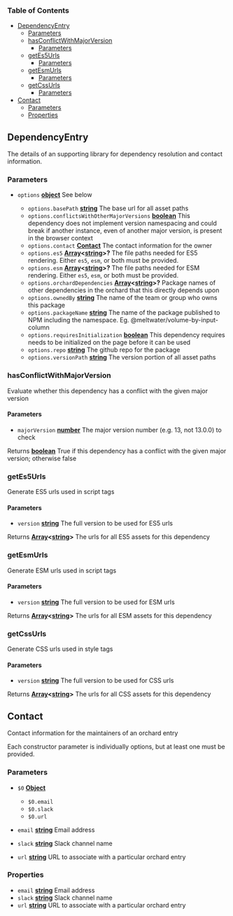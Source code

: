 <!-- Generated by documentation.js. Update this documentation by updating the source code. -->

### Table of Contents

*   [DependencyEntry][1]
    *   [Parameters][2]
    *   [hasConflictWithMajorVersion][3]
        *   [Parameters][4]
    *   [getEs5Urls][5]
        *   [Parameters][6]
    *   [getEsmUrls][7]
        *   [Parameters][8]
    *   [getCssUrls][9]
        *   [Parameters][10]
*   [Contact][11]
    *   [Parameters][12]
    *   [Properties][13]

## DependencyEntry

The details of an supporting library for dependency resolution and contact information.

### Parameters

*   `options` **[object][14]** See below

    *   `options.basePath` **[string][15]** The base url for all asset paths
    *   `options.conflictsWithOtherMajorVersions` **[boolean][16]** This dependency does not implement version namespacing and could break if another instance, even of another major version, is present in the browser context
    *   `options.contact` **[Contact][11]** The contact information for the owner
    *   `options.es5` **[Array][17]<[string][15]>?** The file paths needed for ES5 rendering. Either `es5`, `esm`, or both must be provided.
    *   `options.esm` **[Array][17]<[string][15]>?** The file paths needed for ESM rendering. Either `es5`, `esm`, or both must be provided.
    *   `options.orchardDependencies` **[Array][17]<[string][15]>?** Package names of other dependencies in the orchard that this directly depends upon
    *   `options.ownedBy` **[string][15]** The name of the team or group who owns this package
    *   `options.packageName` **[string][15]** The name of the package published to NPM including the namespace. Eg. @meltwater/volume-by-input-column
    *   `options.requiresInitialization` **[boolean][16]** This dependency requires needs to be initialized on the page before it can be used
    *   `options.repo` **[string][15]** The github repo for the package
    *   `options.versionPath` **[string][15]** The version portion of all asset paths

### hasConflictWithMajorVersion

Evaluate whether this dependency has a conflict with the given major version

#### Parameters

*   `majorVersion` **[number][18]** The major version number (e.g. 13, not 13.0.0) to check

Returns **[boolean][16]** True if this dependency has a conflict with the given major version; otherwise false

### getEs5Urls

Generate ES5 urls used in script tags

#### Parameters

*   `version` **[string][15]** The full version to be used for ES5 urls

Returns **[Array][17]<[string][15]>** The urls for all ES5 assets for this dependency

### getEsmUrls

Generate ESM urls used in script tags

#### Parameters

*   `version` **[string][15]** The full version to be used for ESM urls

Returns **[Array][17]<[string][15]>** The urls for all ESM assets for this dependency

### getCssUrls

Generate CSS urls used in style tags

#### Parameters

*   `version` **[string][15]** The full version to be used for CSS urls

Returns **[Array][17]<[string][15]>** The urls for all CSS assets for this dependency

## Contact

Contact information for the maintainers of an orchard entry

Each constructor parameter is individually options, but at least one must
be provided.

### Parameters

*   `$0` **[Object][14]**&#x20;

    *   `$0.email` &#x20;
    *   `$0.slack` &#x20;
    *   `$0.url` &#x20;
*   `email` **[string][15]** Email address
*   `slack` **[string][15]** Slack channel name
*   `url` **[string][15]** URL to associate with a particular orchard entry

### Properties

*   `email` **[string][15]** Email address
*   `slack` **[string][15]** Slack channel name
*   `url` **[string][15]** URL to associate with a particular orchard entry

[1]: #dependencyentry

[2]: #parameters

[3]: #hasconflictwithmajorversion

[4]: #parameters-1

[5]: #getes5urls

[6]: #parameters-2

[7]: #getesmurls

[8]: #parameters-3

[9]: #getcssurls

[10]: #parameters-4

[11]: #contact

[12]: #parameters-5

[13]: #properties

[14]: https://developer.mozilla.org/docs/Web/JavaScript/Reference/Global_Objects/Object

[15]: https://developer.mozilla.org/docs/Web/JavaScript/Reference/Global_Objects/String

[16]: https://developer.mozilla.org/docs/Web/JavaScript/Reference/Global_Objects/Boolean

[17]: https://developer.mozilla.org/docs/Web/JavaScript/Reference/Global_Objects/Array

[18]: https://developer.mozilla.org/docs/Web/JavaScript/Reference/Global_Objects/Number
